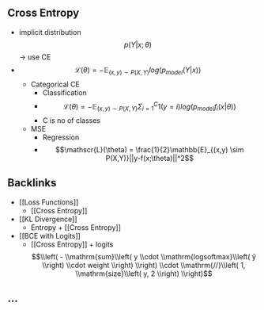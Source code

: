 ## Cross Entropy
- implicit distribution $$p(Y|x;\theta)$$ -> use CE
- $$\mathscr{L}(\theta) = -\mathbb{E}_{(x,y) \sim P(X,Y)} log (p_{model}(Y|x))$$
	- Categorical CE
		- Classification
		- $$\mathscr{L}(\theta) = -\mathbb{E}_{(x,y) \sim P(X,Y)} \Sigma_{i=1}^C 1(y=i)log (p_{model}f_i(x|\theta))$$
		- C is no of classes
	- MSE
		- Regression
		- $$\mathscr{L}(\theta) = \frac{1}{2}\mathbb{E}_{(x,y) \sim P(X,Y)}||y-f(x;\theta)||^2$$



## Backlinks
* [[Loss Functions]]
	* [[Cross Entropy]]
* [[KL Divergence]]
	* Entropy + [[Cross Entropy]]
* [[BCE with Logits]]
	* [[Cross Entropy]] + logits
	$$\\left(  - \\mathrm{sum}\\left( y \\cdot \\mathrm{logsoftmax}\\left( ŷ \\right) \\cdot weight \\right) \\right) \\cdot \\mathrm{//}\\left( 1, \\mathrm{size}\\left( y, 2 \\right) \\right)$$

## ...